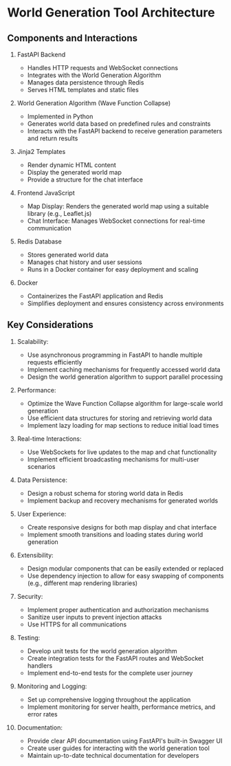 # World Generation Tool Architecture

## Components and Interactions

1. FastAPI Backend
   - Handles HTTP requests and WebSocket connections
   - Integrates with the World Generation Algorithm
   - Manages data persistence through Redis
   - Serves HTML templates and static files

2. World Generation Algorithm (Wave Function Collapse)
   - Implemented in Python
   - Generates world data based on predefined rules and constraints
   - Interacts with the FastAPI backend to receive generation parameters and return results

3. Jinja2 Templates
   - Render dynamic HTML content
   - Display the generated world map
   - Provide a structure for the chat interface

4. Frontend JavaScript
   - Map Display: Renders the generated world map using a suitable library (e.g., Leaflet.js)
   - Chat Interface: Manages WebSocket connections for real-time communication

5. Redis Database
   - Stores generated world data
   - Manages chat history and user sessions
   - Runs in a Docker container for easy deployment and scaling

6. Docker
   - Containerizes the FastAPI application and Redis
   - Simplifies deployment and ensures consistency across environments

## Key Considerations

1. Scalability:
   - Use asynchronous programming in FastAPI to handle multiple requests efficiently
   - Implement caching mechanisms for frequently accessed world data
   - Design the world generation algorithm to support parallel processing

2. Performance:
   - Optimize the Wave Function Collapse algorithm for large-scale world generation
   - Use efficient data structures for storing and retrieving world data
   - Implement lazy loading for map sections to reduce initial load times

3. Real-time Interactions:
   - Use WebSockets for live updates to the map and chat functionality
   - Implement efficient broadcasting mechanisms for multi-user scenarios

4. Data Persistence:
   - Design a robust schema for storing world data in Redis
   - Implement backup and recovery mechanisms for generated worlds

5. User Experience:
   - Create responsive designs for both map display and chat interface
   - Implement smooth transitions and loading states during world generation

6. Extensibility:
   - Design modular components that can be easily extended or replaced
   - Use dependency injection to allow for easy swapping of components (e.g., different map rendering libraries)

7. Security:
   - Implement proper authentication and authorization mechanisms
   - Sanitize user inputs to prevent injection attacks
   - Use HTTPS for all communications

8. Testing:
   - Develop unit tests for the world generation algorithm
   - Create integration tests for the FastAPI routes and WebSocket handlers 
   - Implement end-to-end tests for the complete user journey

9. Monitoring and Logging:
   - Set up comprehensive logging throughout the application
   - Implement monitoring for server health, performance metrics, and error rates

10. Documentation:
    - Provide clear API documentation using FastAPI's built-in Swagger UI
    - Create user guides for interacting with the world generation tool
    - Maintain up-to-date technical documentation for developers